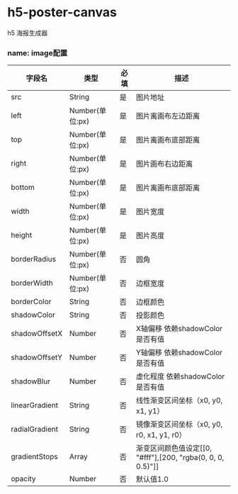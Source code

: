 # h5-poster-canvas
h5 海报生成器

### name: image配置

| 字段名          | 类型             | 必填 | 描述                                   |
| --------------- | ---------------- | ---- | -------------------------------------- |
| src               | String | 是   | 图片地址                               |
| left               | Number(单位:px) | 是   | 图片离画布左边距离                             |
| top               | Number(单位:px) | 是   | 图片离画布底部距离                               |
| right               | Number(单位:px) | 是   | 图片画布右边距离                             |
| bottom               | Number(单位:px) | 是   | 图片离画布底部距离                              |
| width           | Number(单位:px) | 是   | 图片宽度 |
| height          | Number(单位:px) | 是   | 图片高度                                       |
| borderRadius    | Number(单位:px) | 否   | 圆角                                   |
| borderWidth     | Number(单位:px) | 否   | 边框宽度                               |
| borderColor     | String           | 否   | 边框颜色                               |
| shadowColor | String           | 否   | 投影颜色                               |
| shadowOffsetX | Number           | 否   | X轴偏移 依赖shadowColor是否有值                           |
| shadowOffsetY | Number           | 否   | Y轴偏移 依赖shadowColor是否有值                             |
| shadowBlur | Number           | 否   | 虚化程度 依赖shadowColor是否有值                              |
| linearGradient          | String              | 否   | 线性渐变区间坐标（x0, y0, x1, y1）    |
| radialGradient          | String              | 否   | 镜像渐变区间坐标（x0, y0, r0, x1, y1, r0）                    |
| gradientStops          | Array              | 否   | 渐变区间颜色值设定[[0, "#fff"],[200, "rgba(0, 0, 0, 0.5)"]]      |
| opacity          | Number              | 否   | 默认值1.0              |